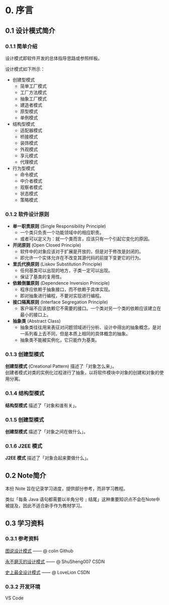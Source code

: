 # 0. 序言

## 0.1 设计模式简介

### 0.1.1 简单介绍

设计模式即软件开发的总体指导思路或参照样板。  

设计模式如下所示：  

* 创建型模式
  * 简单工厂模式
  * 工厂方法模式
  * 抽象工厂模式
  * 建造者模式
  * 原型模式
  * 单例模式
* 结构型模式
  * 适配器模式
  * 桥接模式
  * 装饰模式
  * 外观模式
  * 享元模式
  * 代理模式
* 行为型模式
  * 命令模式
  * 中介者模式
  * 观察者模式
  * 状态模式
  * 策略模式

### 0.1.2 软件设计原则

* **单一职责原则** (Single Responsibility Principle)
  * 一个类只负责一个功能领域中的相应职责。  
  * 或者可以定义为：就一个类而言，应该只有一个引起它变化的原因。  
* **开闭原则** (Open Closed Principle)
  * 软件中的对象应该对于扩展是开放的，但是对于修改是封闭的。  
  * 即允许一个实体允许在不改变其源代码的前提下变更它的行为。  
* **里氏代换原则** (Liskov Substitution Principle)
  * 任何基类可以出现的地方，子类一定可以出现。  
  * 保证了基类的复用性。  
* **依赖倒置原则** (Dependence Inversion Principle)
  * 程序应依赖于抽象接口，而不依赖于具体实现。  
  * 即对抽象进行编程，不要对实现进行编程。  
* **接口隔离原则** (Interface Segregation Principle)
  * 客户端不应该依赖它不需要的接口。一个类对另一个类的依赖应该建立在最小的接口上。  
* **抽象类** (Abstract Class)
  * 抽象类往往用来表征对问题领域进行分析、设计中得出的抽象概念，是对一系列看上去不同，但是本质上相同的具体概念的抽象。  
  * 抽象类不能被实例化，它只能作为基类。  

### 0.1.3 创建型模式

**创建型模式** (Creational Pattern) 描述了「对象怎么来」。  
创建者模式对类的实例化过程进行了抽象，以将软件模块中对象的创建和对象的使用分离。  

### 0.1.4 结构型模式

**结构型模式** 描述了「对象和谁有关」。  

### 0.1.5 创建型模式

**创建型模式** 描述了「对象之间在做什么」。  

### 0.1.6 J2EE 模式

**J2EE 模式** 描述了「对象合起来要做什么」。  

## 0.2 Note简介

本份 Note 旨在记录学习进度，提供部分参考，而非学习教程。

类似「每条 Java 语句都需要以半角分号 ```;``` 结尾」这种重要知识点不会在Note中被提及，因此不适合新手作为教材学习。  

## 0.3 学习资料

### 0.3.1 参考资料  

[图说设计模式](https://design-patterns.readthedocs.io/zh_CN/latest/index.html)  —— @ colin Github  

[永不磨灭的设计模式](https://blog.csdn.net/ShuSheng0007/article/details/115980889)  —— @ ShuSheng007 CSDN  

[史上最全设计模式](https://blog.csdn.net/LoveLion/article/details/17517213?ops_request_misc=%257B%2522request%255Fid%2522%253A%2522162198894416780274118367%2522%252C%2522scm%2522%253A%252220140713.130102334..%2522%257D&request_id=162198894416780274118367&biz_id=0&utm_medium=distribute.pc_search_result.none-task-blog-2~all~top_positive~default-2-17517213.first_rank_v2_pc_rank_v29&utm_term=%E8%AE%BE%E8%AE%A1%E6%A8%A1%E5%BC%8F)  —— @ LoveLion CSDN  

### 0.3.2 开发环境  

VS Code
